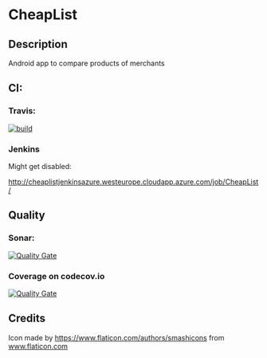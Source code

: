 # CheapList

## Description
Android app to compare products of merchants

## CI:
### Travis: 
[![build](https://travis-ci.org/Calebzor/CheapList.svg?branch=master)](https://travis-ci.org/Calebzor/CheapList)

### Jenkins
Might get disabled: 

http://cheaplistjenkinsazure.westeurope.cloudapp.azure.com/job/CheapList/

## Quality
### Sonar: 
[![Quality Gate](https://sonarcloud.io/api/badges/gate?key=CheapList%3Aapp)](https://sonarcloud.io/dashboard/index/CheapList%3Aapp)

### Coverage on codecov.io  
[![Quality Gate](https://codecov.io/gh/Calebzor/CheapList/branch/master/graph/badge.svg)](https://codecov.io/gh/Calebzor/CheapList)

## Credits

Icon made by https://www.flaticon.com/authors/smashicons from www.flaticon.com
